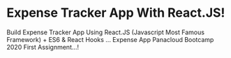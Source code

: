 # Expense Tracker App With React.JS!

Build Expense Tracker App Using React.JS (Javascript Most Famous Framework) + ES6 & React Hooks ... Expense App Panacloud Bootcamp 2020 First Assignment...!